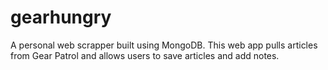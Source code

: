 # gearhungry
A personal web scrapper built using MongoDB. This web app pulls articles from Gear Patrol and allows users to save articles and add notes. 
